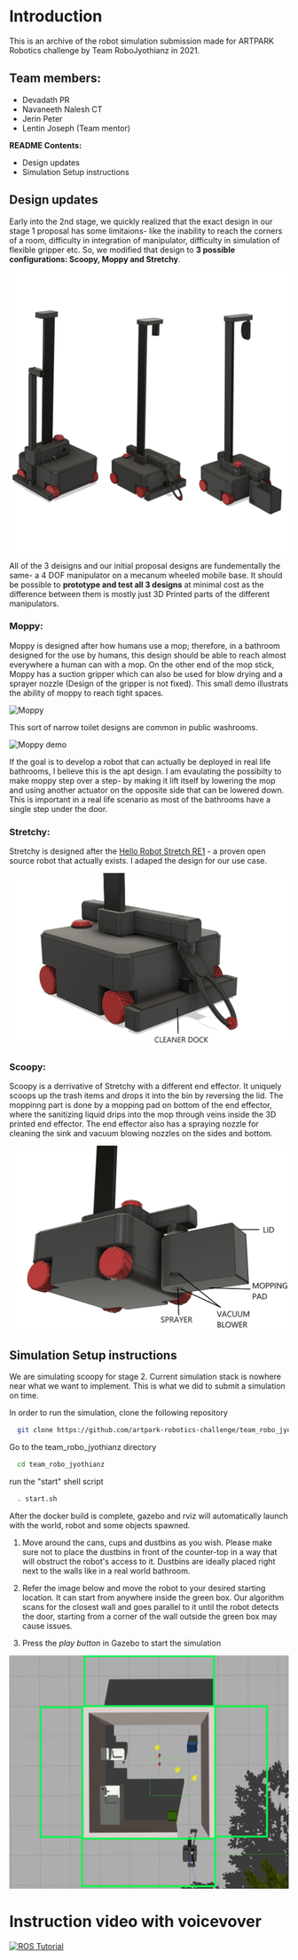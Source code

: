
# Introduction
This is an archive of the robot simulation submission made for ARTPARK Robotics challenge by Team RoboJyothianz in 2021. 

## Team members:
- Devadath PR 
- Navaneeth Nalesh CT
- Jerin Peter
- Lentin Joseph (Team mentor)

**README Contents:**  

- Design updates
- Simulation Setup instructions

## Design updates

Early into the 2nd stage, we quickly realized that the exact design in our stage 1 proposal has some limitaions- like the inability to reach the corners of a room, difficulty in integration of manipulator, difficulty in simulation of flexible gripper etc. 
So, we modified that design to **3 possible configurations: Scoopy, Moppy and Stretchy**. 

![Robot designs](content/3in1.jpg?raw=true "Models")


All of the 3 deisigns and our initial proposal designs are fundementally the same- a 4 DOF manipulator on a mecanum wheeled mobile base.
It should be possible to **prototype and test all 3 designs** at minimal cost as the difference between them is mostly just 3D Printed parts of the different manipulators. 

### Moppy: 

Moppy is designed after how humans use a mop; therefore, in a bathroom designed for the use by humans, this design should be able to reach almost everywhere a human can with a mop. 
On the other end of the mop stick, Moppy has a suction gripper which can also be used for blow drying and a sprayer nozzle (Design of the gripper is not fixed). This small demo illustrats the ability of moppy to reach tight spaces. 


![Moppy](content/moppy_arm.gif?raw=true "Models")


This sort of narrow toilet designs are common in public washrooms.  

![Moppy demo](content/narrow_bathroom.gif?raw=true "Models")


If the goal is to develop a robot that can actually be deployed in real life bathrooms, I believe this is the apt design. 
I am evaulating the possibilty to make moppy step over a step- by making it lift itself by lowering the mop and using another actuator on the opposite side that can be lowered down. 
This is important in a real life scenario as most of the bathrooms have a single step under the door.




### Stretchy: 

Stretchy is designed after the [Hello Robot Stretch RE1](https://youtu.be/6h9wb6FOD5Q?t=43) - a proven open source robot that actually exists. I adaped the design for our use case. 

![Strechy](content/stretchy.png?raw=true "Models")


### Scoopy: 

Scoopy is a derrivative of Stretchy with a different end effector. It uniquely scoops up the trash items and drops it into the bin by reversing the lid. 
The moppinng part is done by a mopping pad on bottom of the end effector, where the sanitizing liquid drips into the mop through veins inside the 3D printed end effector. 
The end effector also has a spraying nozzle for cleaning the sink and vacuum blowing nozzles on the sides and bottom.

![Scoopy](content/scoopy.png?raw=true "Models")


  
## Simulation Setup instructions

We are simulating scoopy for stage 2. Current simulation stack is nowhere near what we want to implement. This is what we did to submit a simulation on time.

In order to run the simulation, clone the following repository


```bash
  git clone https://github.com/artpark-robotics-challenge/team_robo_jyothianz.git
```

Go to the team_robo_jyothianz directory

```bash
  cd team_robo_jyothianz
```

run the "start" shell script

```bash
  . start.sh
```

After the docker build is complete, gazebo and rviz will automatically launch with the world, robot and some objects spawned. 

1. Move around the cans, cups and dustbins as you wish. Please make sure not to place the dustbins in front of the counter-top in a way that will obstruct the robot's access to it. Dustbins are ideally placed right next to the walls like in a real world bathroom.

2. Refer the image below and move the robot to your desired starting location. It can start from anywhere inside the green box. Our algorithm scans for the closest wall and goes parallel to it until the robot detects the door, starting from a corner of the wall outside the green box may cause issues.

3. Press the *play button* in Gazebo to start the simulation


![Simulation](content/robot_spawn.png?raw=true "Models")


# Instruction video with voicevover

[![ROS Tutorial](https://img.youtube.com/vi/gKZGFqGx0AQ/0.jpg)](https://youtu.be/IlTK8A8Moes)
